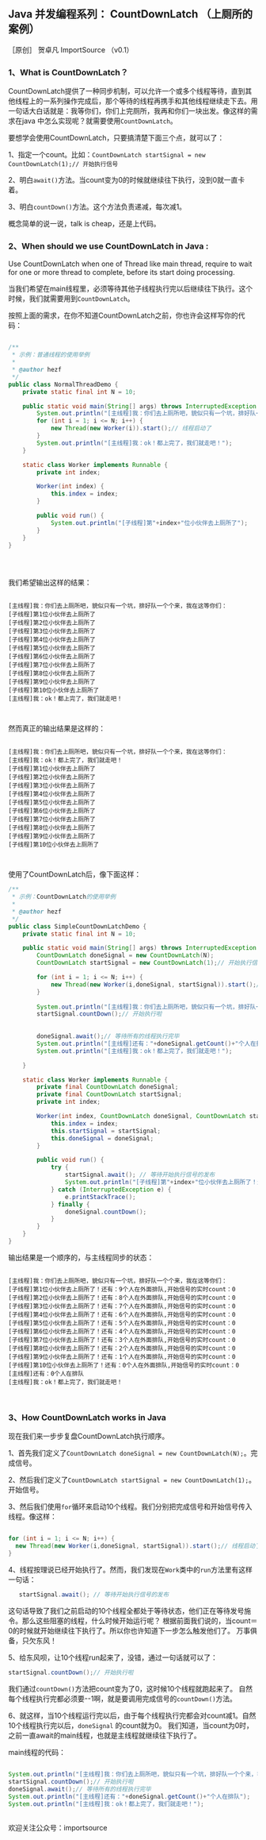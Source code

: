 ## Java 并发编程系列： CountDownLatch （上厕所的案例）

［原创］ 贺卓凡  ImportSource （v0.1）


### 1、What is CountDownLatch？



CountDownLatch提供了一种同步机制，可以允许一个或多个线程等待，直到其他线程上的一系列操作完成后，那个等待的线程再携手和其他线程继续走下去。用一句话大白话就是：我等你们，你们上完厕所，我再和你们一块出发。像这样的需求在java 中怎么实现呢？就需要使用`CountDownLatch`。


要想学会使用CountDownLatch，只要搞清楚下面三个点，就可以了：

1、指定一个count。比如：`CountDownLatch startSignal = new CountDownLatch(1);// 开始执行信号`

2、明白`await()`方法。当count变为0的时候就继续往下执行，没到0就一直卡着。

3、明白`countDown()`方法。这个方法负责递减，每次减1。


概念简单的说一说，talk is cheap，还是上代码。


### 2、When should we use CountDownLatch in Java :

Use CountDownLatch when one of Thread like main thread, require to wait for one or more thread to complete, before its start doing processing.

当我们希望在main线程里，必须等待其他子线程执行完以后继续往下执行。这个时候，我们就需要用到`CountDownLatch`。

按照上面的需求，在你不知道CountDownLatch之前，你也许会这样写你的代码：

```java

/**
 * 示例：普通线程的使用举例
 * 
 * @author hezf
 */
public class NormalThreadDemo {
	private static final int N = 10;

	public static void main(String[] args) throws InterruptedException {
		System.out.println("[主线程]我：你们去上厕所吧，貌似只有一个坑，排好队一个个来，我在这等你们：");
		for (int i = 1; i <= N; i++) {
			new Thread(new Worker(i)).start();// 线程启动了
		}
		System.out.println("[主线程]我：ok！都上完了，我们就走吧！");
	}

	static class Worker implements Runnable {
		private int index;

		Worker(int index) {
			this.index = index;
		}

		public void run() {
			System.out.println("[子线程]第"+index+"位小伙伴去上厕所了");
		}
	}
}


	
```

我们希望输出这样的结果：

 ```log
 
[主线程]我：你们去上厕所吧，貌似只有一个坑，排好队一个个来，我在这等你们：
[子线程]第1位小伙伴去上厕所了
[子线程]第2位小伙伴去上厕所了
[子线程]第3位小伙伴去上厕所了
[子线程]第4位小伙伴去上厕所了
[子线程]第5位小伙伴去上厕所了
[子线程]第6位小伙伴去上厕所了
[子线程]第7位小伙伴去上厕所了
[子线程]第8位小伙伴去上厕所了
[子线程]第9位小伙伴去上厕所了
[子线程]第10位小伙伴去上厕所了
[主线程]我：ok！都上完了，我们就走吧！



 ```
然而真正的输出结果是这样的：

```log

[主线程]我：你们去上厕所吧，貌似只有一个坑，排好队一个个来，我在这等你们：
[主线程]我：ok！都上完了，我们就走吧！
[子线程]第1位小伙伴去上厕所了
[子线程]第2位小伙伴去上厕所了
[子线程]第3位小伙伴去上厕所了
[子线程]第4位小伙伴去上厕所了
[子线程]第5位小伙伴去上厕所了
[子线程]第6位小伙伴去上厕所了
[子线程]第7位小伙伴去上厕所了
[子线程]第8位小伙伴去上厕所了
[子线程]第9位小伙伴去上厕所了
[子线程]第10位小伙伴去上厕所了



```



使用了CountDownLatch后，像下面这样：

``` java
/**
 * 示例：CountDownLatch的使用举例
 * 
 * @author hezf
 */
public class SimpleCountDownLatchDemo {
	private static final int N = 10;

	public static void main(String[] args) throws InterruptedException {
		CountDownLatch doneSignal = new CountDownLatch(N);
		CountDownLatch startSignal = new CountDownLatch(1);// 开始执行信号

		for (int i = 1; i <= N; i++) {
			new Thread(new Worker(i,doneSignal, startSignal)).start();// 线程启动了
		}
		
		System.out.println("[主线程]我：你们去上厕所吧，貌似只有一个坑，排好队一个个来，我在这等你们：");
		startSignal.countDown();// 开始执行啦
		
		
		doneSignal.await();// 等待所有的线程执行完毕
		System.out.println("[主线程]还有："+doneSignal.getCount()+"个人在排队");
		System.out.println("[主线程]我：ok！都上完了，我们就走吧！");

	}

	static class Worker implements Runnable {
		private final CountDownLatch doneSignal;
		private final CountDownLatch startSignal;
		private int index;

		Worker(int index, CountDownLatch doneSignal, CountDownLatch startSignal) {
			this.index = index;
			this.startSignal = startSignal;
			this.doneSignal = doneSignal;
		}

		public void run() {
			try {
				startSignal.await(); // 等待开始执行信号的发布
				System.out.println("[子线程]第"+index+"位小伙伴去上厕所了！还有："+(doneSignal.getCount()-1)+"个人在外面排队,开始信号的实时count："+startSignal.getCount());
			} catch (InterruptedException e) {
				e.printStackTrace();
			} finally {
				doneSignal.countDown();
			}
		}
	}
}

```


输出结果是一个顺序的，与主线程同步的状态：

```log

[主线程]我：你们去上厕所吧，貌似只有一个坑，排好队一个个来，我在这等你们：
[子线程]第1位小伙伴去上厕所了！还有：9个人在外面排队,开始信号的实时count：0
[子线程]第2位小伙伴去上厕所了！还有：8个人在外面排队,开始信号的实时count：0
[子线程]第3位小伙伴去上厕所了！还有：7个人在外面排队,开始信号的实时count：0
[子线程]第4位小伙伴去上厕所了！还有：6个人在外面排队,开始信号的实时count：0
[子线程]第5位小伙伴去上厕所了！还有：5个人在外面排队,开始信号的实时count：0
[子线程]第6位小伙伴去上厕所了！还有：4个人在外面排队,开始信号的实时count：0
[子线程]第7位小伙伴去上厕所了！还有：3个人在外面排队,开始信号的实时count：0
[子线程]第8位小伙伴去上厕所了！还有：2个人在外面排队,开始信号的实时count：0
[子线程]第9位小伙伴去上厕所了！还有：1个人在外面排队,开始信号的实时count：0
[子线程]第10位小伙伴去上厕所了！还有：0个人在外面排队,开始信号的实时count：0
[主线程]还有：0个人在排队
[主线程]我：ok！都上完了，我们就走吧！



```


### 3、How CountDownLatch works in Java


现在我们来一步步复盘CountDownLatch执行顺序。

1、首先我们定义了`CountDownLatch doneSignal = new CountDownLatch(N);`。完成信号。

2、然后我们定义了`CountDownLatch startSignal = new CountDownLatch(1);`。开始信号。

3、然后我们使用`for`循环来启动10个线程。我们分别把完成信号和开始信号传入线程。像这样：
  
  ```java
  
  for (int i = 1; i <= N; i++) {
	new Thread(new Worker(i,doneSignal, startSignal)).start();// 线程启动了
  }
  
  ```
  
 4、线程按理说已经开始执行了。然而，我们发现在`Work`类中的`run`方法里有这样一句话：
 
 ```java
    startSignal.await(); // 等待开始执行信号的发布
 ```
 这句话导致了我们之前启动的10个线程全都处于等待状态，他们正在等待发号施令。那么这些阻塞的线程，什么时候开始运行呢？
 根据前面我们说的，当count＝0的时候就开始继续往下执行了。所以你也许知道下一步怎么触发他们了。
 万事俱备，只欠东风！
 
 5、给东风呗，让10个线程run起来了，没错，通过一句话就可以了：
 
   ```java
   startSignal.countDown();// 开始执行啦
   ```
   
   
   我们通过`countDown()`方法把count变为了0，这时候10个线程就跑起来了。
   自然每个线程执行完都必须要--1啊，就是要调用完成信号的`countDown()`方法。
   
   
 6、就这样，当10个线程运行完以后，由于每个线程执行完都会对count减1。自然10个线程执行完以后，`doneSignal` 的count就为0。
    我们知道，当count为0时，之前一直await的main线程，也就是主线程就继续往下执行了。
    
    
  main线程的代码：
    
  ```java
    
  System.out.println("[主线程]我：你们去上厕所吧，貌似只有一个坑，排好队一个个来，我在这等你们：");
  startSignal.countDown();// 开始执行啦
  doneSignal.await();// 等待所有的线程执行完毕
  System.out.println("[主线程]还有："+doneSignal.getCount()+"个人在排队");
  System.out.println("[主线程]我：ok！都上完了，我们就走吧！");
		
  ```


欢迎关注公众号：importsource
